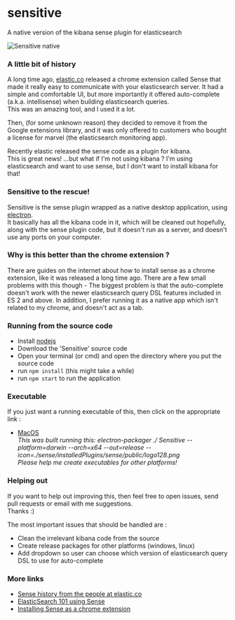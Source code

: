 # sensitive
A native version of the kibana sense plugin for elasticsearch

![Sensitive native](https://raw.githubusercontent.com/gillyb/sensitive/master/screenshots/sense.png)

### A little bit of history  
A long time ago, [elastic.co](http://elastic.co) released a chrome extension called Sense that made it really easy to communicate with your elasticsearch server. It had a simple and comfortable UI, but more importantly it offered auto-complete (a.k.a. intellisense) when building elasticsearch queries.  
This was an amazing tool, and I used it a lot.  

Then, (for some unknown reason) they decided to remove it from the Google extensions library, and it was only offered to customers who bought a license for marvel (the elasticsearch monitoring app).  

Recently elastic released the sense code as a plugin for kibana.  
This is great news! ...but what if I'm not using kibana ? I'm using elasticsearch and want to use sense, but I don't want to install kibana for that!  

### Sensitive to the rescue!  
Sensitive is the sense plugin wrapped as a native desktop application, using [electron](http://electron.atom.io/).  
It basically has all the kibana code in it, which will be cleaned out hopefully, along with the sense plugin code, but it doesn't run as a server, and doesn't use any ports on your computer.  


### Why is this better than the chrome extension ?  
There are guides on the internet about how to install sense as a chrome extension, like it was released a long time ago.   There are a few small problems with this though - The biggest problem is that the auto-complete doesn't work with the newer elasticsearch query DSL features included in ES 2 and above. In addition, I prefer running it as a native app which isn't related to my chrome, and doesn't act as a tab.


### Running from the source code  
* Install [nodejs](https://nodejs.org/en/)
* Download the 'Sensitive' source code
* Open your terminal (or cmd) and open the directory where you put the source code
* run `npm install` (this might take a while)
* run `npm start` to run the application
  
### Executable  
If you just want a running executable of this, then click on the appropriate link :
* [MacOS](https://github.com/gillyb/sensitive/releases/tag/Mac_0.1)  
_This was built running this: electron-packager ./ Sensitive --platform=darwin --arch=x64 --out=release --icon=./sense/installedPlugins/sense/public/logo128.png_  
*Please help me create executables for other platforms!*  

### Helping out  
If you want to help out improving this, then feel free to open issues, send pull requests or email with me suggestions.  
Thanks :)  

The most important issues that should be handled are :  
* Clean the irrelevant kibana code from the source
* Create release packages for other platforms (windows, linux)
* Add dropdown so user can choose which version of elasticsearch query DSL to use for auto-complete

### More links  
* [Sense history from the people at elastic.co](https://www.elastic.co/blog/sense-2-0-0-beta1)  
* [ElasticSearch 101 using Sense](http://joelabrahamsson.com/elasticsearch-101/)  
* [Installing Sense as a chrome extension](http://www.joshslauson.com/2014/06/14/how-to-install-sense-chrome-extension-from-source/)
